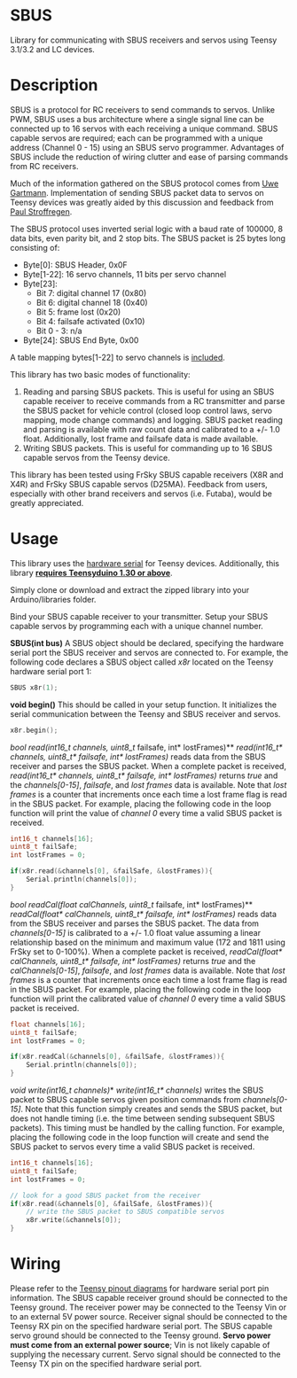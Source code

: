 # SBUS
Library for communicating with SBUS receivers and servos using Teensy 3.1/3.2 and LC devices.

# Description
SBUS is a protocol for RC receivers to send commands to servos. Unlike PWM, SBUS uses a bus architecture where a single signal line can be connected up to 16 servos with each receiving a unique command. SBUS capable servos are required; each can be programmed with a unique address (Channel 0 - 15) using an SBUS servo programmer. Advantages of SBUS include the reduction of wiring clutter and ease of parsing commands from RC receivers.

Much of the information gathered on the SBUS protocol comes from [Uwe Gartmann](https://developer.mbed.org/users/Digixx/notebook/futaba-s-bus-controlled-by-mbed/). Implementation of sending SBUS packet data to servos on Teensy devices was greatly aided by this discussion and feedback from [Paul Stroffregen](https://forum.pjrc.com/archive/index.php/t-23956.html).

The SBUS protocol uses inverted serial logic with a baud rate of 100000, 8 data bits, even parity bit, and 2 stop bits. The SBUS packet is 25 bytes long consisting of:
* Byte[0]: SBUS Header, 0x0F
* Byte[1-22]: 16 servo channels, 11 bits per servo channel
* Byte[23]:
   * Bit 7: digital channel 17 (0x80)
   * Bit 6: digital channel 18 (0x40)
   * Bit 5: frame lost (0x20)
   * Bit 4: failsafe activated (0x10)
   * Bit 0 - 3: n/a
* Byte[24]: SBUS End Byte, 0x00

A table mapping bytes[1-22] to servo channels is [included](https://github.com/bolderflight/SBUS/blob/master/docs/bit-mapping.pdf).

This library has two basic modes of functionality:

1. Reading and parsing SBUS packets. This is useful for using an SBUS capable receiver to receive commands from a RC transmitter and parse the SBUS packet for vehicle control (closed loop control laws, servo mapping, mode change commands) and logging. SBUS packet reading and parsing is available with raw count data and calibrated to a +/- 1.0 float. Additionally, lost frame and failsafe data is made available.
2. Writing SBUS packets. This is useful for commanding up to 16 SBUS capable servos from the Teensy device.  

This library has been tested using FrSky SBUS capable receivers (X8R and X4R) and FrSky SBUS capable servos (D25MA). Feedback from users, especially with other brand receivers and servos (i.e. Futaba), would be greatly appreciated.

# Usage
This library uses the [hardware serial](https://www.pjrc.com/teensy/td_uart.html) for Teensy devices. Additionally, this library [**requires Teensyduino 1.30 or above**](https://www.pjrc.com/teensy/td_download.html).

Simply clone or download and extract the zipped library into your Arduino/libraries folder.

Bind your SBUS capable receiver to your transmitter. Setup your SBUS capable servos by programming each with a unique channel number.

**SBUS(int bus)**
A SBUS object should be declared, specifying the hardware serial port the SBUS receiver and servos are connected to. For example, the following code declares a SBUS object called *x8r* located on the Teensy hardware serial port 1:

```C++
SBUS x8r(1);
```

**void begin()**
This should be called in your setup function. It initializes the serial communication between the Teensy and SBUS receiver and servos.

```C++
x8r.begin();
```

**bool read(int16_t* channels, uint8_t* failsafe, int* lostFrames)**
*read(int16_t&ast; channels, uint8_t&ast; failsafe, int&ast; lostFrames)* reads data from the SBUS receiver and parses the SBUS packet. When a complete packet is received, *read(int16_t&ast; channels, uint8_t&ast; failsafe, int&ast; lostFrames)* returns *true* and the *channels[0-15]*, *failsafe*, and *lost frames* data is available. Note that *lost frames* is a counter that increments once each time a lost frame flag is read in the SBUS packet. For example, placing the following code in the loop function will print the value of *channel 0* every time a valid SBUS packet is received.

```C++
int16_t channels[16];
uint8_t failSafe;
int lostFrames = 0;

if(x8r.read(&channels[0], &failSafe, &lostFrames)){
	Serial.println(channels[0]);
}
```

**bool readCal(float* calChannels, uint8_t* failsafe, int* lostFrames)**
*readCal(float&ast; calChannels, uint8_t&ast; failsafe, int&ast; lostFrames)* reads data from the SBUS receiver and parses the SBUS packet. The data from *channels[0-15]* is calibrated to a +/- 1.0 float value assuming a linear relationship based on the minimum and maximum value (172 and 1811 using FrSky set to 0-100%). When a complete packet is received, *readCal(float&ast; calChannels, uint8_t&ast; failsafe, int&ast; lostFrames)* returns *true* and the *calChannels[0-15]*, *failsafe*, and *lost frames* data is available. Note that *lost frames* is a counter that increments once each time a lost frame flag is read in the SBUS packet. For example, placing the following code in the loop function will print the calibrated value of *channel 0* every time a valid SBUS packet is received.

```C++
float channels[16];
uint8_t failSafe;
int lostFrames = 0;

if(x8r.readCal(&channels[0], &failSafe, &lostFrames)){
	Serial.println(channels[0]);
}
```

**void write(int16_t* channels)**
*write(int16_t&ast; channels)* writes the SBUS packet to SBUS capable servos given position commands from *channels[0-15]*. Note that this function simply creates and sends the SBUS packet, but does not handle timing (i.e. the time between sending subsequent SBUS packets). This timing must be handled by the calling function. For example, placing the following code in the loop function will create and send the SBUS packet to servos every time a valid SBUS packet is received.

```C++
int16_t channels[16];
uint8_t failSafe;
int lostFrames = 0;

// look for a good SBUS packet from the receiver
if(x8r.read(&channels[0], &failSafe, &lostFrames)){
	// write the SBUS packet to SBUS compatible servos
    x8r.write(&channels[0]);
}
```

# Wiring
Please refer to the [Teensy pinout diagrams](https://www.pjrc.com/teensy/pinout.html) for hardware serial port pin information. The SBUS capable receiver ground should be connected to the Teensy ground. The receiver power may be connected to the Teensy Vin or to an external 5V power source. Receiver signal should be connected to the Teensy RX pin on the specified hardware serial port. The SBUS capable servo ground should be connected to the Teensy ground. **Servo power must come from an external power source**; Vin is not likely capable of supplying the necessary current. Servo signal should be connected to the Teensy TX pin on the specified hardware serial port.

